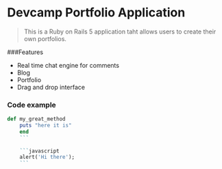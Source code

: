 # Devcamp Portfolio Application

> This is a Ruby on Rails 5 application taht allows users to create their own portfolios.

###Features

- Real time chat engine for comments
- Blog
- Portfolio
- Drag and drop interface

### Code example

```ruby
def my_great_method
    puts "here it is"
    end
    ```
    
    ```javascript
    alert('Hi there');
    ```